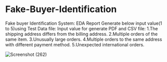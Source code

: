 # Fake-Buyer-Identification




Fake buyer Identification System: 
EDA Report Generate below input value(1 to 5)using Test Data file: 
Input value for generate PDF and CSV file: 
  1.The shipping address differs from the billing address. 
  2.Multiple orders of the same item. 
  3.Unusually large orders. 
  4.Multiple orders to the same address with different payment method. 
  5.Unexpected international orders.
  
  
  
  
  ![Screenshot (262)](https://github.com/shubhangamjha/Fake-Buyer-Identification/assets/105533871/b01f25c4-3585-4bd3-b4c2-47fa17f52a78)
